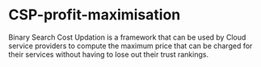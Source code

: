 # CSP-profit-maximisation
Binary Search Cost Updation is a framework that can be used by Cloud service providers to compute the maximum price that can be charged for their services without having to lose out their trust rankings.
